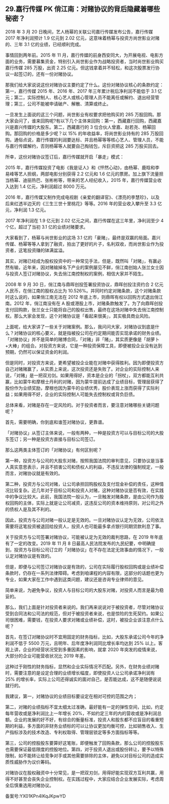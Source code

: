 ## 29.嘉行传媒 PK 俏江南：对赌协议的背后隐藏着哪些秘密？
2018 年 3 月 20 日晚间，艺人杨幂的关联公司嘉行传媒发布公告，嘉行传媒 2017 年净利润预计 1.9 亿元到 2.02 亿元，这意味着杨幂与投资方尚世影业对赌的、三年 3.1 亿的业绩，已经顺利完成。


事情回到两年前。2015 年 11 月，嘉行传媒的前身西安同大，为开展电视、电影方面的业务，需要募集资金，特别引入尚世影业作为战略投资者，当时尚世影业购买嘉行传媒 285 万股，出资 2.25 亿元。但这钱拿着并不轻松，和这次股票发行协议一起签订的，还有一份对赌协议。


那我们给大家说说这份对赌协议主要约定了什么。这份对赌协议核心的条款约定：第一，嘉行传媒 2015 年、2016 年、2017 年三年累计税后净利润不能低于 3.1 亿元；第二，实际控制人、核心艺人或核心管理人员不能离任或解约、退出经营管理；第三，公司不能被申请破产、解散、清算或终止。


一旦发生上面说的这三个问题，尚世影业有权要求把他购买的 285 万股回购。那大家会问了，谁来回购呢?有以下几个主体来回购：第一，西藏嘉行回购，西藏嘉兴是嘉兴传媒的大股东。第二，西藏嘉行的 3 位合伙人曾嘉、赵若尧、杨幂回购。那回购的价格是多少呢？以 15% 的年收益率，将尚世影业持有的 285 万股回购。通俗点说，嘉行传媒的利润要达标、并且杨幂等等核心艺人、管理人员，不能与嘉行传媒解约，否则杨幂等人就要自己掏钱包，斥巨资把这 285 万股买回去。


所幸，这份对赌协议签订后，嘉行传媒就开启「暴走」模式：


2015 年，嘉行传媒投资了电影《我是证人》和《怦然心动》，由杨幂、鹿晗和李易峰等艺人担纲，两部电影分别获得 2.2 亿元和 1.6 亿元的票房。加上旗下流量担当杨幂、迪丽热巴、张彬彬等，带来的艺人经纪收入，2015 年，嘉行传媒营业收入达到 1.4 亿元，净利润超过 8000 万元。


2016 年，嘉行传媒又制作完成电视剧《亲爱的翻译官》、《漂亮的李慧珍》，以及后来红透半边天的《三生三世十里桃花》等等。2016 年的营业收入攀升至 3.3 亿元，净利润 1.3 亿元。


2017 年净利润在 1.9 亿元到 2.02 亿元之间，嘉行传媒在这三年里，净利润至少 4 个亿，超过了当初 3.1 亿的业绩对赌要求。


大家看到了，杨幂与尚世影业的这场 3.1 亿的「豪赌」，最终是双赢的局面。嘉兴传媒、杨幂等等人拿到了融资，拍出了更好的片子，名利双收，而尚世影业作为投资者，这笔投资赚的钵满盆溢。


其实，对赌已经成为股权投资中的一种常见手法，但是，既然叫「对赌」，有赢必然有输，近年来，因对赌输掉名下产业的案例屡见不鲜，俏江南创始人张兰女士因与投资人签订对赌协议，失去俏江南控制权的案例，相信大家并不陌生。


2008 年 9 月 30 日，俏江南与鼎晖创投签署投资协议，鼎晖创投注资约合 2 亿元人民币，在俏江南的股权占比为 10.526%。并同时约定对赌条款，这个对赌条款时这么说的，如果俏江南无法在 2012 年底上市，则鼎晖有权以回购方式退出俏江南。2012 年，俏江南没有在 A 股或港股上市，对赌条款触发了。为了向鼎晖创投支付回购款，张兰女士只能将自己的股权出售，最终在这场对赌中失去俏江南控制权。那么大家会发现，这个对赌协议是「看起来很美」，其实极具商业风险。


上面呢，给大家讲了一些关于对赌案例。那么，我问问大家，对赌协议到底是什么？对赌协议的核心要义，就是指被投公司在约定期间能否实现承诺的财务业绩。「对赌协议」并不是简单的赌博合同，「对赌」非「赌」，其实质更像是「胡萝卜+大棒」的组合。对投资方来说，它是一种投资保障工具，即便被投企业没有达到预期，仍然可以保证资金的利润。


但是同时，对投资方来说，更希望被投企业能在对赌中获得胜利。因为即便投资方自己对赌赌赢了，从实质上来说，这次投资还是失败了。对企业的实际控制人来说，「对赌」是一把双刃剑。如果用得好，资本是企业的「拐杖」，双方都能互利共赢，比如蒙牛和摩根士丹利的对赌，因为蒙牛提前达成了业绩目标，管理层获得了股份作为业绩奖励，摩根也因为蒙牛的业绩优秀，股价表现上涨而获得了实际利益；如果用得不好，企业的实际控制人可能失去控制权或背负巨债。


总体来看，对赌是存在一定风险的。对于投资者而言，要注意对赌哪些关键问题呢？


首先，需要明确，你到底和谁签对赌协议，更靠谱。


「对赌协议」从签订主体来说，一般有两种，一种是投资方可以与目标公司的大股东签订；另一种是投资方直接与目标公司签订。


那么这两类主体签订的「对赌协议」有何区别呢？


第一种，投资方与公司的大股东对赌，按照我国法院的审判意见，只要协议是当事人真实意思表示，并且不损害公司和债权人的利益，不违反法律的强制规定，一般而言，对赌协议就是有效的。


第二种，投资方与公司对赌，让公司承担回购股权及支付现金补偿的责任，这种情况比较复杂。近几年对于目标公司和投资人对赌，这种对赌协议是否有效，在实践中的争议比较大。此前，我国法院一般认为，一旦触发对赌条款，是由公司作为股权回购的主体，实际上就是让公司减资，这违反公司的资本维持原则，对公司之外的债权人是及其不利的。


因此，投资方与公司对赌一般认定是无效的。一旦对赌协议认定为无效，公司依法需要将这笔投资被退回给投资人，投资人也可能最多拿点银行同期贷款利息了事。


关于投资方与公司签署对赌协议，可能被认定为无效的裁判思路，在 2019 年年底有了一定的改变。2019 年 11 月 8 日最高人民法院发布的九民纪要，中明确提到，投资方与目标公司订立的「对赌协议」在不存在法定无效事由的情况下，一般认定对赌协议是有效的。


但是，即便与公司签订对赌协议是有效的，公司在实际履行股权回购或是业绩补偿条款时，仍存在一系列法律障碍。考虑到咱课程的内容有限，这部分的话题也更为专业，如果大家在工作中遇到这类问题，建议还是咨询专业律师的意见。


简单来说，为避免争议，投资人与目标公司的大股东对赌，对投资人而言是最为稳妥的。


那么，我们上面是针对投资者来说的。我们再来说说对于被投资者，尽管对赌协议受到合同法和公司法的规范，但对于被投资者来说，也是惊险的生死契约。如果公司很困难，需要钱，在投资人要求对赌或业绩补偿，这时，被投企业该注意点什么呢？


首先，在签订对赌协议时不宜用固定的财务指标，比如，大股东承诺公司今年的净利润不低于 5500 万元，且明年、后年度净利润同比增长率均达到 25% 以上。客观上讲，企业的经营状况受到多重因素的影响，就拿 2020 年突发的疫情来说，大部分的企业可能营收状况比 2019 年差。


这种过于刚性的财务指标，显然和企业实际情况不匹配。另外，在财务业绩对赌时，需要注意的是设定合理的业绩增长幅度，即使投资人让公司承诺净利润有 25% 的增长率，实际上公司还得诚实的面对自己，是否能达成，这不是随便说说就行的。


我建议，第一，对赌协议的业绩目标要设定在相对可控的范围之内；


第二，对赌的业绩指标不宜太细太过准确，最好能有一定的弹性空间，比如，约定每年营收或是净利润比上一年增长 20%，不如约定三年的内的营收或是净利润总额。企业的发展的好不好，有综合的衡量标准，投资人和股东都不应盲目的看重短期的利益，多方面的非财务业绩标的可以让协议更加均衡可控，比如销售收入、生产指标涉及的技术改造、专利权取得、管理层锁定等多方面指标等等。


第三，公司的控股股东要算好这笔账，即便触发了回购条款，那么公司的控股股东也需要保证最低限度的控股地位。第四，对于投资人退出或股份转让，要予以特殊限制，如不能转让给竞争对手或其他需要排除的主体，避免以对目标公司的造成实质性威胁作为议价筹码。


对赌协议在股权融资中十分常见，是一把双刃剑，用得好能实现双方互利共赢，用得不好甚至会丧失企业控制权。在实践过程中，大家应结合企业发展实际，考虑周全后慎重选用对赌协议。


备案号:YX01KPn4lKqJKpwYD

